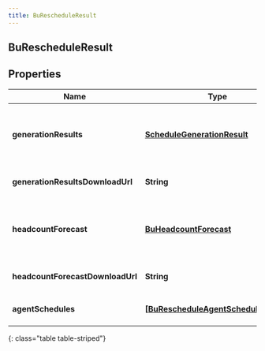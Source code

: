 ```yaml
---
title: BuRescheduleResult
---
```

## BuRescheduleResult

## Properties

|Name | Type | Description | Notes|
|------------ | ------------- | ------------- | -------------|
| **generationResults** | [**ScheduleGenerationResult**](ScheduleGenerationResult.html) | The generation results.  Note the result will always be delivered via the generationResultsDownloadUrl; however the schema is included for documentation | [optional] |
| **generationResultsDownloadUrl** | **String** | The download URL from which to fetch the generation results for the rescheduling run | [optional] |
| **headcountForecast** | [**BuHeadcountForecast**](BuHeadcountForecast.html) | The headcount forecast.  Note the result will always be delivered via the headcountForecastDownloadUrl; however the schema is included for documentation | [optional] |
| **headcountForecastDownloadUrl** | **String** | The download URL from which to fetch the headcount forecast for the rescheduling run | [optional] |
| **agentSchedules** | [**[BuRescheduleAgentScheduleResult]**](BuRescheduleAgentScheduleResult.html) | List of download links for agent schedules produced by the rescheduling run | [optional] |
{: class="table table-striped"}


